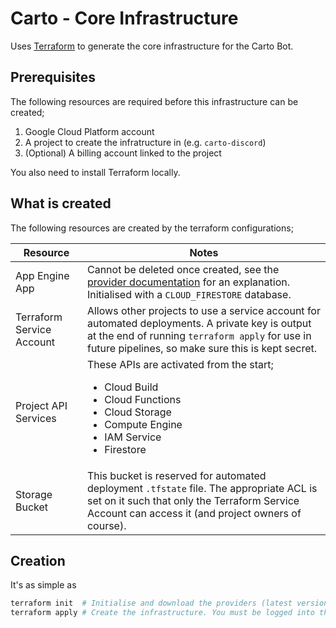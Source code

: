 # Carto - Core Infrastructure

Uses [Terraform](terraform.io) to generate the core infrastructure for the Carto Bot.

## Prerequisites

The following resources are required before this infrastructure can be created;

1. Google Cloud Platform account
2. A project to create the infratructure in (e.g. `carto-discord`)
3. (Optional) A billing account linked to the project

You also need to install Terraform locally.

## What is created

The following resources are created by the terraform configurations;

| Resource                  | Notes                                                                                                                                                                                                                                      |
| ------------------------- | ------------------------------------------------------------------------------------------------------------------------------------------------------------------------------------------------------------------------------------------ |
| App Engine App            | Cannot be deleted once created, see the [provider documentation](https://registry.terraform.io/providers/hashicorp/google/latest/docs/resources/app_engine_application) for an explanation. Initialised with a `CLOUD_FIRESTORE` database. |
| Terraform Service Account | Allows other projects to use a service account for automated deployments. A private key is output at the end of running `terraform apply` for use in future pipelines, so make sure this is kept secret.                                   |
| Project API Services      | These APIs are activated from the start; <br/><ul><li>Cloud Build</li><li>Cloud Functions</li><li>Cloud Storage</li><li>Compute Engine</li><li>IAM Service</li><li>Firestore</li></ul>                                                     |
| Storage Bucket            | This bucket is reserved for automated deployment `.tfstate` file. The appropriate ACL is set on it such that only the Terraform Service Account can access it (and project owners of course).                                              |

## Creation

It's as simple as

```bash
terraform init  # Initialise and download the providers (latest version)
terraform apply # Create the infrastructure. You must be logged into the gcloud cli
```
